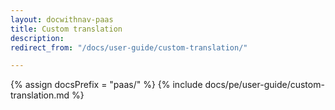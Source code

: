 ```yaml
---
layout: docwithnav-paas
title: Custom translation
description:
redirect_from: "/docs/user-guide/custom-translation/"

---
```


{% assign docsPrefix = "paas/" %}
{% include docs/pe/user-guide/custom-translation.md %}

